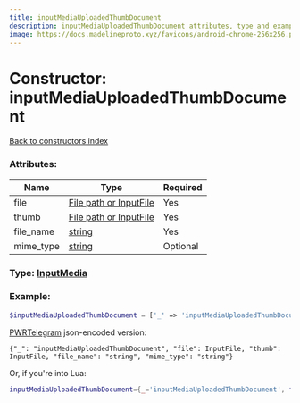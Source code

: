 ```yaml
---
title: inputMediaUploadedThumbDocument
description: inputMediaUploadedThumbDocument attributes, type and example
image: https://docs.madelineproto.xyz/favicons/android-chrome-256x256.png
---
```

# Constructor: inputMediaUploadedThumbDocument  
[Back to constructors index](index.md)



### Attributes:

| Name     |    Type       | Required |
|----------|---------------|----------|
|file|[File path or InputFile](../types/InputFile.md) | Yes|
|thumb|[File path or InputFile](../types/InputFile.md) | Yes|
|file\_name|[string](../types/string.md) | Yes|
|mime\_type|[string](../types/string.md) | Optional|



### Type: [InputMedia](../types/InputMedia.md)


### Example:

```php
$inputMediaUploadedThumbDocument = ['_' => 'inputMediaUploadedThumbDocument', 'file' => InputFile, 'thumb' => InputFile, 'file_name' => 'string', 'mime_type' => 'string'];
```  

[PWRTelegram](https://pwrtelegram.xyz) json-encoded version:

```
{"_": "inputMediaUploadedThumbDocument", "file": InputFile, "thumb": InputFile, "file_name": "string", "mime_type": "string"}
```


Or, if you're into Lua:

```lua
inputMediaUploadedThumbDocument={_='inputMediaUploadedThumbDocument', file=InputFile, thumb=InputFile, file_name='string', mime_type='string'}

```


